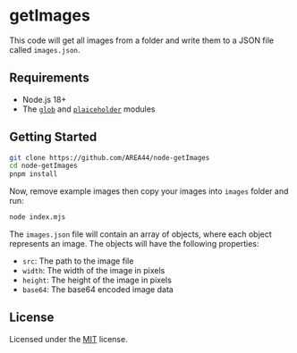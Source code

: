 # getImages

This code will get all images from a folder and write them to a JSON file called `images.json`.

## Requirements

- Node.js 18+
- The [`glob`](https://github.com/isaacs/node-glob) and [`plaiceholder`](https://github.com/joe-bell/plaiceholder) modules

## Getting Started

```sh
git clone https://github.com/AREA44/node-getImages
cd node-getImages
pnpm install
```

Now, remove example images then copy your images into `images` folder and run:

```sh
node index.mjs
```

The `images.json` file will contain an array of objects, where each object represents an image. The objects will have the following properties:

- `src`: The path to the image file
- `width`: The width of the image in pixels
- `height`: The height of the image in pixels
- `base64`: The base64 encoded image data

## License

Licensed under the [MIT](./LICENSE) license.
